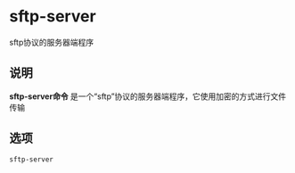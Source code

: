 sftp-server
===

sftp协议的服务器端程序

## 说明

**sftp-server命令** 是一个“sftp”协议的服务器端程序，它使用加密的方式进行文件传输

## 选项

```
sftp-server
```


